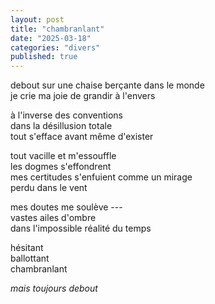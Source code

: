 ```yaml
---
layout: post
title: "chambranlant"
date: "2025-03-18"
categories: "divers"
published: true
---
```


debout sur une chaise berçante dans le monde  
je crie ma joie de grandir à l'envers  

à l'inverse des conventions  
dans la désillusion totale  
tout s'efface avant même d'exister  

tout vacille et m'essouffle  
les dogmes s'effondrent  
mes certitudes s'enfuient comme un mirage  
perdu dans le vent  

mes doutes me soulève ---  
vastes ailes d'ombre  
dans l'impossible réalité du temps  

hésitant  
ballottant  
chambranlant  

*mais toujours debout*
